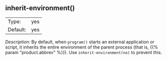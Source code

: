 ---
---
<!-- DISCLAIMER: This file is based on the syslog-ng Open Source Edition documentation https://github.com/balabit/syslog-ng-ose-guides/commit/2f4a52ee61d1ea9ad27cb4f3168b95408fddfdf2 and is used under the terms of The syslog-ng Open Source Edition Documentation License. The file has been modified by Axoflow. -->

## inherit-environment()

|          |        |
| -------- | ------ |
| Type:    | yes|no |
| Default: | yes    |

*Description:* By default, when `program()` starts an external application or script, it inherits the entire environment of the parent process (that is, {{% param "product.abbrev" %}}). Use `inherit-environment(no)` to prevent this.

